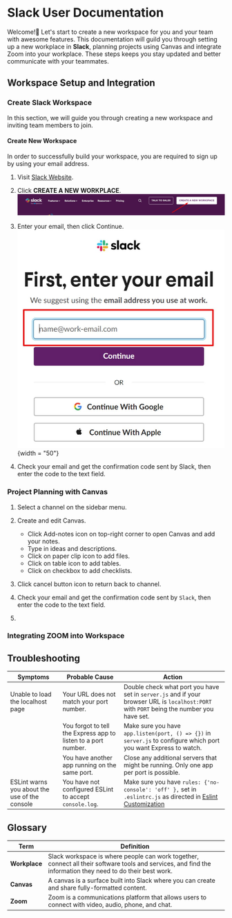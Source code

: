# Slack User Documentation

Welcome!👋 Let's start to create a new workspace for you and your team with awesome features. This documentation will guild you through setting up a new workplace in **Slack**, planning projects using Canvas and integrate Zoom into your workplace. These steps keeps you stay updated and better communicate with your teammates.

## Workspace Setup and Integration

### Create Slack Workspace
 
In this section, we will guide you through creating a new workspace and inviting team members to join.   

#### Create New Workspace
In order to successfully build your workspace, you are required to sign up by using your email address.

1. Visit [Slack Website](https://slack.com/).

2. Click **CREATE A NEW WORKPLACE**.  
    ![create_workspace_button](.\images\create_workspace_btn.jpg)

3. Enter your email, then click Continue.
    ![enter email:](.\images\enter_email.jpg){width = "50"}


4. Check your email and get the confirmation code sent by Slack, then enter the code to the text field.




### Project Planning with Canvas

1. Select a channel on the sidebar menu.

2. Create and edit Canvas.
    * Click Add-notes icon on top-right corner to open Canvas and add your notes.
    * Type in ideas and descriptions.
    * Click on paper clip icon to add files.
    * Click on table icon to add tables.
    * Click on checkbox to add checklists.

3. Click cancel button icon to return back to channel.

4. Check your email and get the confirmation code sent by `Slack`, then enter the code to the text field.

5.

### Integrating ZOOM into Workspace

## Troubleshooting

| **Symptoms** | **Probable Cause** | **Action** |
| ------------ | ------------------ | ---------- |
| Unable to load the localhost page | Your URL does not match your port number. | Double check what port you have set in `server.js` and if your browser URL is `localhost:PORT` with `PORT` being the number you have set. |
|     | You forgot to tell the Express app to listen to a port number. | Make sure you have `app.listen(port, () => {})` in  `server.js` to configure which port you want Express to watch.|
|     | You have another app running on the same port. | Close any additional servers that might be running. Only one app per port is possible. |
|ESLint warns you about the use of the console| You have not configured ESLint to accept `console.log`. | Make sure you have `rules: {'no-console': 'off' },` set in `.eslintrc.js` as directed in [Eslint Customization](/pages/configuration/#customization)|

## Glossary

| **Term** |  **Definition**              |
|------------------------------|--------------------------------------------------|
| **Workplace** | Slack workspace is where people can work together, connect all their software tools and services, and find the information they need to do their best work.|
| **Canvas**  | A canvas is a surface built into Slack where you can create and share fully-formatted content.|
| **Zoom** | Zoom is a communications platform that allows users to connect with video, audio, phone, and chat.|
